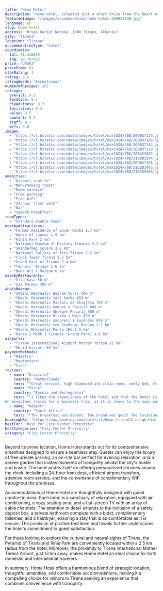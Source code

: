 ```yaml
---
title: "Home Hotel"
description: "Home Hotel, situated just a short drive from the heart of Tirana, emerges as a prime choice for travelers seeking both comfort and convenience."
featuredImage: "/images/accommodation/home-hotel-209037139.jpg"
language: en
slug: home-hotel
address: "Rruga Daniel Ndreka, 1000 Tirana, Albania"
city: "Tirana"
location: "Tirana"
accommodationType: "hotel"
coordinates:
  lat: 41.316889
  lng: 19.797302
price: "US$63"
priceFrom: 63
starRating: 3
rating: 9.5
ratingWords: "Exceptional"
numberOfReviews: 167
ratings:
  overall: 9.5
  location: 8.7
  cleanliness: 9.7
  facilities: 9.4
  value: 9.5
  comfort: 9.7
  staff: 9.7
  wifi: 9.8
images:
  - "https://cf.bstatic.com/xdata/images/hotel/max1024x768/209037139.jpg?k=653be5afcd628ef4cbd167589aeec8a08df3890c683e1e5c109857b44ff1d40c&o=&hp=1"
  - "https://cf.bstatic.com/xdata/images/hotel/max1024x768/209037106.jpg?k=fc8cfe0f3986f93851c72ba6ba89a906ff0ece6abfd49753ff070b03fc47a351&o=&hp=1"
  - "https://cf.bstatic.com/xdata/images/hotel/max1024x768/209037114.jpg?k=a79212d1ff8f5cb31ceb6fddb1df7a933d98495b89720b3e19fbbd0f537145ba&o=&hp=1"
  - "https://cf.bstatic.com/xdata/images/hotel/max1024x768/209037128.jpg?k=c40531edc4938c6ebbef288b7928ca1cdb554d0dc596063f7100d8ad9fe87801&o=&hp=1"
  - "https://cf.bstatic.com/xdata/images/hotel/max1024x768/268422002.jpg?k=9c0d3e54ddf03c2c4bce90de61e701614662485331b2d0128adb73f257748d0a&o=&hp=1"
  - "https://cf.bstatic.com/xdata/images/hotel/max1024x768/210281294.jpg?k=9adb78aa3e9cffccf8aca7bdd2288a58e636805f90c2b70f0eb706579a207f47&o=&hp=1"
  - "https://cf.bstatic.com/xdata/images/hotel/max1024x768/209037161.jpg?k=a57de93e85a291b48504d6cc185b1ddefe48f4e3fa95b12214e888fc3832f6a2&o=&hp=1"
  - "https://cf.bstatic.com/xdata/images/hotel/max1024x768/210281406.jpg?k=8371a5fd3df9c7f38877fb1cafdbf32e8bc6f99f1ea17546f1881acef02baa68&o=&hp=1"
  - "https://cf.bstatic.com/xdata/images/hotel/max1024x768/216169368.jpg?k=5fe4abf7cd090b74d5dc0556b3d2a6bc703eb605d56a416c2777920f6f7f2bfd&o=&hp=1"
amenities:
  - "Airport shuttle"
  - "Non-smoking rooms"
  - "Room service"
  - "Free parking"
  - "Free WiFi"
  - "24-hour front desk"
  - "Bar"
  - "Superb breakfast"
roomTypes:
  - "Standard Double Room"
nearbyAttractions:
  - "Former Residence of Enver Hoxha 1.7 km"
  - "House of Leaves 1.9 km"
  - "Rinia Park 2 km"
  - "National Museum of History Albania 2.2 km"
  - "Skanderbeg Square 2.2 km"
  - "National Gallery of Arts Tirana 2.2 km"
  - "Clock Tower Tirana 2.2 km"
  - "Grand Park of Tirana 2.4 km"
  - "Tanners' Bridge 2.6 km"
  - "Bunk'Art 1 Museum 6 km"
nearbyRestaurants:
  - "Vila Kasa 50 m"
  - "Las Palmas 300 m"
whatsNearby:
  - "Sheshi Rekreativ Bajram Curri 400 m"
  - "Sheshi Rekreativ Sali Butka 650 m"
  - "Sheshi Rekreativ Pallati me Shigjeta 700 m"
  - "Sheshi Rekreativ Komuna e Parisit 800 m"
  - "Sheshi Rekreativ Shefqet Musaraj 800 m"
  - "Sheshi Rekreativ Blloku 1 Maji 850 m"
  - "Sheshi Rekreativ Kongresi i Lushnjës 850 m"
  - "Sheshi Rekreativ tek Stadiumi Dinamo 1.1 km"
  - "Sheshi Rekreativ Parku 1Km 1.5 km"
  - "Parku I Madh I Tiranës (Grand Park) 1.6 km"
airports:
  - "Tirana International Airport Mother Teresa 11 km"
  - "Ohrid Airport 80 km"
paymentMethods:
  - "Maestro"
  - "Mastercard"
  - "Visa"
reviews:
  - name: "Krzysztof"
    country: "Netherlands"
    text: "“Great service, high standard and clean room, comfy bed, friendly staff, breakfast prepared at your personal choice.”"
  - name: "Faruk"
    country: "Bosnia and Herzegovina"
    text: "“I liked the cleanliness of the hotel and that the hotel is in a quiet part of Tirana.
An excellent choice for a business trip, as it is close to the main road. Compliments from my side”"
  - name: "Robert"
    country: "South Africa"
    text: "“The breakfast was decent. The bread was good! The location was great for my purposes 😀The staff was friendly!”"
bookingURL: "https://www.booking.com/hotel/al/home-tirane12.en-gb.html?aid=8035640"
bestFor: "Best for City Center Proximity"
bestCategories: "City Center Proximity"
category: "City Center Proximity"
---
```


Beyond its prime location, Home Hotel stands out for its comprehensive amenities designed to ensure a seamless stay. Guests can enjoy the luxury of free private parking, an on-site bar perfect for evening relaxation, and a serene garden that invites moments of tranquility amidst the city's hustle and bustle. The hotel prides itself on offering personalized services around the clock, including a 24-hour front desk, efficient airport transfers, attentive room service, and the convenience of complimentary WiFi throughout the premises.

Accommodations at Home Hotel are thoughtfully designed with guest comfort in mind. Each room is a sanctuary of relaxation, equipped with air conditioning, a cozy seating area, and a flat-screen TV with an array of cable channels. The attention to detail extends to the inclusion of a safety deposit box, a private bathroom complete with a bidet, complimentary toiletries, and a hairdryer, ensuring a stay that is as comfortable as it is secure. The provision of pristine bed linen and towels further underscores the hotel's commitment to guest satisfaction.

For those looking to explore the cultural and natural sights of Tirana, the Pyramid of Tirana and Rinia Park are conveniently located within a 2.5 km radius from the hotel. Moreover, the proximity to Tirana International Mother Teresa Airport, just 13 km away, makes Home Hotel an ideal choice for both domestic and international travelers.

In summary, Home Hotel offers a harmonious blend of strategic location, thoughtful amenities, and comfortable accommodations, making it a compelling choice for visitors to Tirana seeking an experience that combines convenience with tranquility.